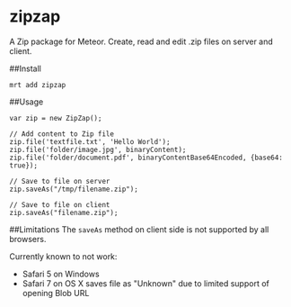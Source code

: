 zipzap
=============

A Zip package for Meteor. Create, read and edit .zip files on server and client.

##Install
```
mrt add zipzap
```

##Usage
```
var zip = new ZipZap();

// Add content to Zip file
zip.file('textfile.txt', 'Hello World');
zip.file('folder/image.jpg', binaryContent);
zip.file('folder/document.pdf', binaryContentBase64Encoded, {base64: true});

// Save to file on server
zip.saveAs("/tmp/filename.zip");

// Save to file on client
zip.saveAs("filename.zip");
```

##Limitations
The `saveAs` method on client side is not supported by all browsers.

Currently known to not work:
 - Safari 5 on Windows
 - Safari 7 on OS X saves file as "Unknown" due to limited support of opening Blob URL
